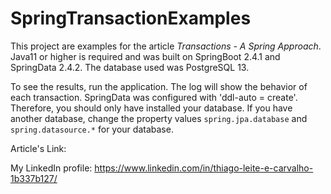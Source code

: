 # SpringTransactionExamples

This project are examples for the article _Transactions - A Spring Approach_. Java11 or higher is required and was built on SpringBoot 2.4.1 and SpringData 2.4.2. The database used was PostgreSQL 13.

To see the results, run the application. The log will show the behavior of each transaction. SpringData was configured with 'ddl-auto = create'. Therefore, you should only have installed your database. If you have another database, change the property values `spring.jpa.database` and `spring.datasource.*` for your database.

Article's Link: 

My LinkedIn profile: https://www.linkedin.com/in/thiago-leite-e-carvalho-1b337b127/

